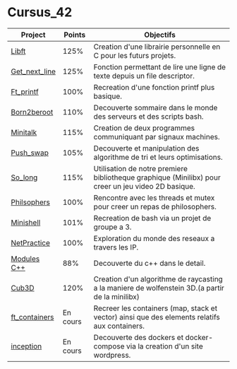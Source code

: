 # Cursus_42

| Project                                                                                                   | Points    | Objectifs                                                                                             |
| --------------------------------------------------------------------------------------------------------- | --------- | ----------------------------------------------------------------------------------------------------- |
| <a href="https://github.com/LeGodurix19/Cursus_42/tree/main/project_01_libft">Libft</a>                   | 125%      | Creation d'une librairie personnelle en C pour les futurs projets.                                    |
| <a href="https://github.com/LeGodurix19/Cursus_42/tree/main/project_02_get_next_line">Get_next_line</a>   | 125%      | Fonction permettant de lire une ligne de texte depuis un file descriptor.                             |
| <a href="https://github.com/LeGodurix19/Cursus_42/tree/main/project_03_ft_printf">Ft_printf</a>           | 100%      | Recreation d'une fonction printf plus basique.                                                        |
| <a href="https://github.com/LeGodurix19/Cursus_42/tree/main/project_04_born2beroot">Born2beroot</a>       | 110%      | Decouverte sommaire dans le monde des serveurs et des scripts bash.                                   |
| <a href="https://github.com/LeGodurix19/Cursus_42/tree/main/project_05_minitalk">Minitalk</a>             | 115%      | Creation de deux programmes communiquant par signaux machines.                                        |
| <a href="https://github.com/LeGodurix19/Cursus_42/tree/main/project_06_push_swap">Push_swap</a>           | 105%      | Decouverte et manipulation des algorithme de tri et leurs optimisations.                              |
| <a href="https://github.com/LeGodurix19/Cursus_42/tree/main/project_07_so_long">So_long</a>               | 115%      | Utilisation de notre premiere bibliotheque graphique (Minilibx) pour creer un jeu video 2D basique.   |
| <a href="https://github.com/LeGodurix19/Cursus_42/tree/main/project_08_philosophers">Philsophers</a>      | 100%      | Rencontre avec les threads et mutex pour creer un repas de philosophers.                              |
| <a href="https://github.com/LeGodurix19/Cursus_42/tree/main/project_09_minishell">Minishell</a>           | 101%      | Recreation de bash via un projet de groupe a 3.                                                       |
| <a href="https://github.com/LeGodurix19/Cursus_42/tree/main/project_10_net_practice">NetPractice</a>      | 100%      | Exploration du monde des reseaux a travers les IP.                                                    |
| <a href="https://github.com/LeGodurix19/Cursus_42/tree/main/project_11_cpp_modules">Modules C++</a>       | 88%       | Decouverte du c++ dans le detail.                                                                     |
| <a href="https://github.com/LeGodurix19/Cursus_42/tree/main/project_12_cub3D">Cub3D</a>                   | 120%      | Creation d'un algorithme de raycasting a la maniere de wolfenstein 3D.(a partir de la minilibx)       |
| <a href="https://github.com/LeGodurix19/Cursus_42/tree/main/project_13_ft_containers">ft_containers</a>   | En cours  | Recreer les containers (map, stack et vector) ainsi que des elements relatifs aux containers.         |
| <a href="https://github.com/LeGodurix19/Cursus_42/tree/main/project_14_inception">inception</a>           | En cours  | Decouverte des dockers et docker-compose via la creation d'un site wordpress.                         |
